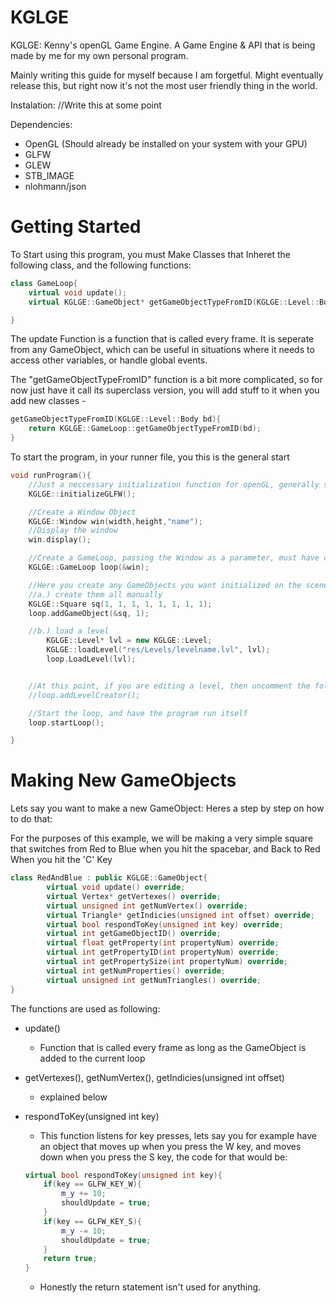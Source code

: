 # KGLGE
KGLGE: Kenny's openGL Game Engine. A Game Engine &amp; API that is being made by me for my own personal program.

Mainly writing this guide for myself because I am forgetful. Might eventually release this, but right now it's not the most user friendly thing in the world.

Instalation:
//Write this at some point

Dependencies:
* OpenGL (Should already be installed on your system with your GPU)
* GLFW
* GLEW
* STB_IMAGE
* nlohmann/json


# Getting Started

To Start using this program, you must Make Classes that Inheret the following class, and the following functions:

```c++
class GameLoop{
	virtual void update();
	virtual KGLGE::GameObject* getGameObjectTypeFromID(KGLGE::Level::Body bd);

}
```

The update Function is a function that is called every frame. It is seperate from any GameObject, which can be useful in situations where it needs to access other variables, or handle global events.

The "getGameObjectTypeFromID" function is a bit more complicated, so for now just have it call its superclass version, you will add stuff to it when you add new classes -
```c++
getGameObjectTypeFromID(KGLGE::Level::Body bd){
	return KGLGE::GameLoop::getGameObjectTypeFromID(bd);
}
```
To start the program, in your runner file, you this is the general start

```c++
void runProgram(){
	//Just a neccessary initialization function for openGL, generally safe to call this before you do anything else
	KGLGE::initializeGLFW();

	//Create a Window Object
	KGLGE::Window win(width,height,"name");
	//Display the window
	win.display();

	//Create a GameLoop, passing the Window as a parameter, must have displayed the window before making the GameLoop
	KGLGE::GameLoop loop(&win);

	//Here you create any GameObjects you want initialized on the scene, by either
	//a.) create them all manually
	KGLGE::Square sq(1, 1, 1, 1, 1, 1, 1, 1);
	loop.addGameObject(&sq, 1);

	//b.) load a level
		KGLGE::Level* lvl = new KGLGE::Level;
		KGLGE::loadLevel("res/Levels/levelname.lvl", lvl);
		loop.LoadLevel(lvl);


	//At this point, if you are editing a level, then uncomment the following line
	//loop.addLevelCreator();

	//Start the loop, and have the program run itself
	loop.startLoop();

}
```

# Making New GameObjects
Lets say you want to make a new GameObject: Heres a step by step on how to do that:

For the purposes of this example, we will be making a very simple square that switches from Red to Blue when you hit the spacebar, and Back to Red When you hit the 'C' Key

```c++
class RedAndBlue : public KGLGE::GameObject{
		virtual void update() override;
		virtual Vertex* getVertexes() override;
		virtual unsigned int getNumVertex() override;
		virtual Triangle* getIndicies(unsigned int offset) override;
		virtual bool respondToKey(unsigned int key) override;
		virtual int getGameObjectID() override;
		virtual float getProperty(int propertyNum) override;
		virtual int getPropertyID(int propertyNum) override;
		virtual int getPropertySize(int propertyNum) override;
		virtual int getNumProperties() override;
		virtual unsigned int getNumTriangles() override;
}
```
The functions are used as following:
* update()
	
	* Function that is called every frame as long as the GameObject is added to the current loop
* getVertexes(), getNumVertex(), getIndicies(unsigned int offset)
	* explained below
* respondToKey(unsigned int key)
	* This function listens for key presses, lets say you for example have an object that moves up when you press the W key, and moves down when you press the S key, the code for that would be:
	```c++
	virtual bool respondToKey(unsigned int key){
		if(key == GLFW_KEY_W){
			m_y += 10;
			shouldUpdate = true;
		}
		if(key == GLFW_KEY_S){
			m_y -= 10;
			shouldUpdate = true;
		}
		return true;
	}
	```
	* Honestly the return statement isn't used for anything.